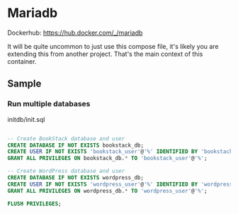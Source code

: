 # Mariadb

Dockerhub: https://hub.docker.com/_/mariadb

It will be quite uncommon to just use this compose file, it's likely you are extending this from another project.
That's the main context of this container.

## Sample 

### Run multiple databases 

initdb/init.sql

```sql

-- Create BookStack database and user
CREATE DATABASE IF NOT EXISTS bookstack_db;
CREATE USER IF NOT EXISTS 'bookstack_user'@'%' IDENTIFIED BY 'bookstack_password';
GRANT ALL PRIVILEGES ON bookstack_db.* TO 'bookstack_user'@'%';

-- Create WordPress database and user
CREATE DATABASE IF NOT EXISTS wordpress_db;
CREATE USER IF NOT EXISTS 'wordpress_user'@'%' IDENTIFIED BY 'wordpress_password';
GRANT ALL PRIVILEGES ON wordpress_db.* TO 'wordpress_user'@'%';

FLUSH PRIVILEGES;
```